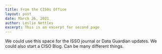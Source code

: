 ```yaml
---
title: From the CISOs Office
layout: post
date: March 26, 2021
author: Leslie Nettles
excerpt: This is an excerpt for second page
---
```


We could use this space for the ISSO journal or Data Guardian updates.  We could also start a CISO Blog.  Can be many different things.
